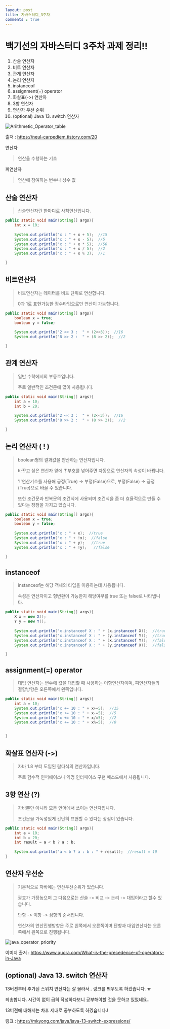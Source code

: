 ```yaml
---
layout: post
title: 자바스터디_3주차 
comments : true
---
```


# 백기선의 자바스터디 3주차 과제 정리!!


1. 산술 연산자
2. 비트 연산자
3. 관계 연산자
4. 논리 연산자
5. instanceof
6. assignment(=) operator
7. 화살표(->) 연산자
8. 3항 연산자
9. 연산자 우선 순위
10. (optional) Java 13. switch 연산자

![Ariithmetic_Operator_table](/imgs/java_study/Ariithmetic_Operator_table.png)

출저 : https://neul-carpediem.tistory.com/20



연산자 
> 연산을 수행하는 기호

피연산자
> 연산에 참여하는 변수나 상수 값


## 산술 연산자
> 산술연산자란 한마디로 사칙연산입니다.
>

~~~java
public static void main(String[] args){
    int x = 10;
    
    System.out.println("x : " + x + 5);  //15
    System.out.println("x : " + x - 5);  //5
    System.out.println("x : " + x * 5);  //50
    System.out.println("x : " + x / 5);  //2
    System.out.println("x : " + x % 3);  //1

}
~~~

## 비트연산자
>비트연산자는 데이터를 비트 단위로 연산합니다.
>
>0과 1로 표현가능한 정수타입으로만 연산이 가능합니다.

~~~java
public static void main(String[] args){
    boolean x = true;
    boolean y = false;
    
    System.out.println("2 << 3 :  " + (2<<3));  //16
    System.out.println("8 >> 2 :  " + (8 >> 2));  //2

}
~~~

## 관계 연산자
> 일반 수학에서의 부등호입니다.
>
> 주로 일반적인 조건문에 많이 사용됩니다.

~~~java
public static void main(String[] args){
    int a = 10;
    int b = 20;
    
    System.out.println("2 << 3 :  " + (2<<3));  //16
    System.out.println("8 >> 2 :  " + (8 >> 2));  //2

}
~~~



## 논리 연산자 ( ! )
> boolean형의 결과값을 얀산하는 연산자입니다.
>
> 바꾸고 싶은 연산자 앞에 '!'부호를 넣어주면 자동으로 연산자의 속성이 바뀝니다.
>
> '!'연산기호를 사용해 긍정(True) → 부정(False)으로, 부정(False) → 긍정(True)으로 바꿀 수 있습니다.
>
> 또한 조건문과 반복문의 조건식에 사용되며 조건식을 좀 더 효율적으로 만들 수 있다는 장점을 가지고 있습니다.

~~~java
public static void main(String[] args){
    boolean x = true;
    boolean y = false;
    
    System.out.println("x : " + x);  //true
    System.out.println("x : " + !x);  //false
    System.out.println("x : " + y);   //true
    System.out.println("x : " + !y);   //false

}
~~~

## instanceof
> instanceof는 해당 객체의 타입을 이용하는데 사용됩니다.
>
> 속성은 연산자이고 형변환이 가능한지 해당여부를 true 또는 false로 나타냅니다.

~~~java
public static void main(String[] args){
    X x = new X();
    Y y = new Y();
    
    System.out.println("x.instanceof X : " + (x.instanceof X));  //true
    System.out.println("x.instanceof X : " + (y.instanceof Y));  //true
    System.out.println("x.instanceof X : " + (x.instanceof Y));  //false
    System.out.println("x.instanceof X : " + (y.instanceof X));  //false

}
~~~

## assignment(=) operator
> 대입 연산자는 변수에 값을 대입할 때 사용하는 이항연산자이며, 피연산자들의 결합방향은 오른쪽에서 왼쪽입니다.
>

~~~java
public static void main(String[] args){
    int a = 10;
    System.out.println("x += 10 : " + x+=5);  //15
    System.out.println("x += 10 : " + x-=5);  //5
    System.out.println("x += 10 : " + x/=5);  //2
    System.out.println("x += 10 : " + x%=5);  //0


}
~~~

## 화살표 연산자 (->)
> 자바 1.8 부터 도입된 람다식의 연산자입니다.
>
>주로 함수적 인퍼에이스나 익명 인터페이스 구현 메소드에서 사용됩니다.

## 3항 연산 (?)
> 자바뿐만 아니라 모든 언어에서 쓰이는 연산자입니다.
>
> 조건문을 가독성있게 간단히 표현할 수 있다는 장점이 있습니다.
>

~~~java
public static void main(String[] args){
    int a = 10;
    int b = 20;
    int result = a < b ? a : b;  
    
    System.out.println("a < b ? a : b : " + result);  //result = 10
}
~~~


## 연산자 우선순
> 기본적으로 자바에는 연산우선순위가 있습니다.
>
>괄호가 가장높으며 그 다음으로는 산술 -> 비교 -> 논리 -> 대입이라고 할수 있습니다.
>
>단항 -> 이항 -> 삼항의 순서입니다.
>
>연산자의 연산진행방향은 주로 왼쪽에서 오른쪽이며 단항과 대입연산자는 오른쪽에서 왼쪽으로 진행됩니다.
>


![java_operator_priority](/imgs/java_study/java_operator_priority.png)


이미지 출저 : https://www.quora.com/What-is-the-precedence-of-operators-in-Java


## (optional) Java 13. switch 연산자

13버젼부터 추가된 스위치 연산자는 잘 몰라서.. 링크를 띄우도록 하겠습니다. ㅠ

죄송합니다. 시간이 없이 급히 작성하다보니 공부해야할 것을 못하고 있었네요..

13버젼에 대해서는 차후 제대로 공부하도록 하겠습니다.!

링크 : https://mkyong.com/java/java-13-switch-expressions/


